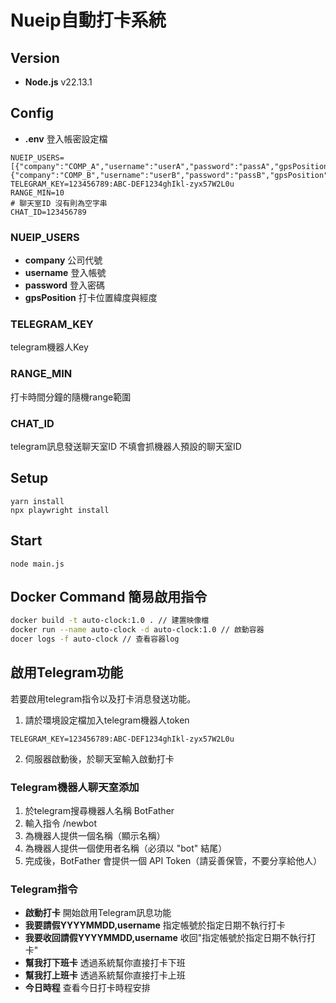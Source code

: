 # Nueip自動打卡系統

## Version

- **Node.js** v22.13.1

## Config
- **.env** 登入帳密設定檔

```env
NUEIP_USERS=[{"company":"COMP_A","username":"userA","password":"passA","gpsPosition":"24.1785068,120.6720471"},{"company":"COMP_B","username":"userB","password":"passB","gpsPosition":"24.1785068,120.6720471"}]
TELEGRAM_KEY=123456789:ABC-DEF1234ghIkl-zyx57W2L0u
RANGE_MIN=10
# 聊天室ID 沒有則為空字串
CHAT_ID=123456789

```
### NUEIP_USERS
- **company** 公司代號
- **username** 登入帳號
- **password** 登入密碼
- **gpsPosition** 打卡位置緯度與經度

### TELEGRAM_KEY
telegram機器人Key

### RANGE_MIN
打卡時間分鐘的隨機range範圍

### CHAT_ID
telegram訊息發送聊天室ID
不填會抓機器人預設的聊天室ID

## Setup

```
yarn install
npx playwright install
```

## Start

```
node main.js
```

## Docker Command 簡易啟用指令

```bash
docker build -t auto-clock:1.0 . // 建置映像檔
docker run --name auto-clock -d auto-clock:1.0 // 啟動容器
docer logs -f auto-clock // 查看容器log

```

## 啟用Telegram功能
若要啟用telegram指令以及打卡消息發送功能。
1. 請於環境設定檔加入telegram機器人token
```env
TELEGRAM_KEY=123456789:ABC-DEF1234ghIkl-zyx57W2L0u
```
2. 伺服器啟動後，於聊天室輸入啟動打卡


### Telegram機器人聊天室添加
1. 於telegram搜尋機器人名稱 BotFather
2. 輸入指令 /newbot
3. 為機器人提供一個名稱（顯示名稱）
4. 為機器人提供一個使用者名稱（必須以 "bot" 結尾）
5. 完成後，BotFather 會提供一個 API Token（請妥善保管，不要分享給他人）

### Telegram指令
- **啟動打卡** 開始啟用Telegram訊息功能
- **我要請假YYYYMMDD,username** 指定帳號於指定日期不執行打卡
- **我要收回請假YYYYMMDD,username** 收回"指定帳號於指定日期不執行打卡"
- **幫我打下班卡** 透過系統幫你直接打卡下班
- **幫我打上班卡** 透過系統幫你直接打卡上班
- **今日時程** 查看今日打卡時程安排
